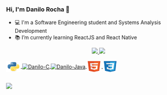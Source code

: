 ### Hi, I'm Danilo Rocha 👋

- 💻 I'm a Software Engineering student and Systems Analysis Development 
- 📚 I’m currently learning ReactJS and React Native


<div align="center">
  <a href="https://github.com/danilosrocha" target="_blank" rel="noopener noreferrer" </a>
  <img height="180em" src="[https://github-readme-stats.vercel.app/api?username=danilosrocha&show_icons=true&theme=dark&include_all_commits=true&count_private=true](https://github-readme-stats.vercel.app/api?username=danilosrocha&show_icons=true&theme=dark&include_all_commits=true&count_private=true)"/>
  <img height="180em" src="https://github-readme-stats.vercel.app/api/top-langs/?username=danilosrocha&layout=compact&langs_count=7&theme=dark"/>
</div>

<div style="display: inline_block"><br>
  <img align="center" alt="Danilo-Python" height="30" width="40" src="https://raw.githubusercontent.com/devicons/devicon/master/icons/python/python-original.svg">
  <img align="center" alt="Danilo-C" height="30" width="40" src="https://cdn.jsdelivr.net/gh/devicons/devicon/icons/c/c-original.svg" />
  <img align="center" alt="Danilo-Java" height="30" width="40" src="https://cdn.jsdelivr.net/gh/devicons/devicon/icons/java/java-original.svg" />
  <img align="center" alt="Danilo-HTML" height="30" width="40" src="https://raw.githubusercontent.com/devicons/devicon/master/icons/html5/html5-original.svg">
  <img align="center" alt="Danilo-CSS" height="30" width="40" src="https://raw.githubusercontent.com/devicons/devicon/master/icons/css3/css3-original.svg">
  

</div>

##
                                                                                                                                                    
<div> 
  <a href="https://www.linkedin.com/in/danilosrocha-/" target="_blank"><img src="https://img.shields.io/badge/-LinkedIn-%230077B5?style=for-the-badge&logo=linkedin&logoColor=white" target="_blank"></a> 
 
  
 
</div>
                                                                                                                                                    
                                                                                                                                                    
                                                                                                                                               
